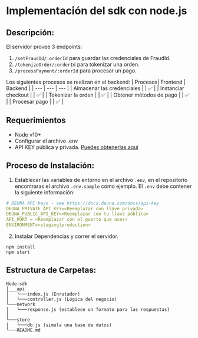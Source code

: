 # Implementación del sdk con node.js

## Descripción:
El servidor provee 3 endpoints:
1. `/setFraudId/:orderId` para guardar las credenciales de FraudId.
2. `/tokenizeOrder/:orderId` para tokenizar una orden.
3. `/processPayment/:orderId` para procesar un pago.

Los siguientes procesos se realizan en el backend:
| Procesos| Frontend | Backend |
| --- | --- | --- |
| Almacenar las credenciales |  |  ✅  |
| Instanciar checkout |  |  ✅  |
| Tokenizar la orden |  |  ✅  |
| Obtener métodos de pago |  |  ✅  |
| Procesar pago |  |  ✅  |

## Requerimientos

- Node v10+
- Configurar el archivo .env 
- API KEY pública y privada. [Puedes obtenerlas aquí ](https://docs.deuna.com/v2.0/docs/api-key)

## Proceso de Instalación:

1. Establecer las variables de entorno en el archivo `.env`, en el repositorio encontraras el archivo `.env.sample` como ejemplo. El `.env` debe contener la siguiente información:

```yaml
# DEUNA API keys - see https://docs.deuna.com/docs/api-key
DEUNA_PRIVATE_API_KEY=<Reemplazar con llave privada>
DEUNA_PUBLIC_API_KEY=<Reemplazar con tu llave pública>
API_PORT = <Reemplazar con el puerto que uses>
ENVIRONMENT=<staging|production>
```

2. Instalar Dependencias y correr el servidor.

```
npm install
npm start
```


## Estructura de Carpetas:
```
Node-sdk
│___api
│   └───index.js (Enrutador)
│   └───controller.js (Lógica del negocio)
└───network
│   └───response.js (establece un formato para las respuestas)
│
└───store
│   └───db.js (simula una base de datos)
└───README.md
```

